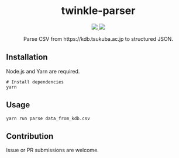 <div align="center">
  <h1>twinkle-parser</h1>
  <p>
    <a href="https://codeclimate.com/github/nandenjin/twinkle-parser/maintainability">
      <img src="https://api.codeclimate.com/v1/badges/77e6012b3b82e41c25be/maintainability" />
    </a>
    <span>
      <img src="http://img.shields.io/badge/license-MIT-blue.svg?style=flat">
    </span>
  </p>
  <p>Parse CSV from https://kdb.tsukuba.ac.jp to structured JSON.</p>
</div>

## Installation
Node.js and Yarn are required.
```shell
# Install dependencies
yarn
```

## Usage
```shell
yarn run parse data_from_kdb.csv
```

## Contribution
Issue or PR submissions are welcome.

